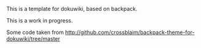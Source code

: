 This is a template for dokuwiki, based on backpack.

This is a work in progress.

Some code taken from <http://github.com/crossblaim/backpack-theme-for-dokuwiki/tree/master>